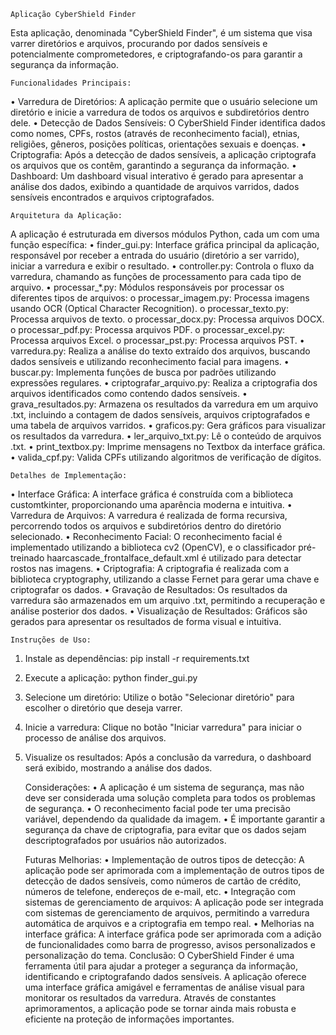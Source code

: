     Aplicação CyberShield Finder
Esta aplicação, denominada "CyberShield Finder", é um sistema que visa varrer diretórios e arquivos, procurando por dados sensíveis e potencialmente comprometedores, e criptografando-os para garantir a segurança da informação.

    Funcionalidades Principais:
•	Varredura de Diretórios: A aplicação permite que o usuário selecione um diretório e inicie a varredura de todos os arquivos e subdiretórios dentro dele.
•	Detecção de Dados Sensíveis: O CyberShield Finder identifica dados como nomes, CPFs, rostos (através de reconhecimento facial), etnias, religiões, gêneros, posições políticas, orientações sexuais e doenças.
•	Criptografia: Após a detecção de dados sensíveis, a aplicação criptografa os arquivos que os contêm, garantindo a segurança da informação.
•	Dashboard: Um dashboard visual interativo é gerado para apresentar a análise dos dados, exibindo a quantidade de arquivos varridos, dados sensíveis encontrados e arquivos criptografados.

    Arquitetura da Aplicação:
A aplicação é estruturada em diversos módulos Python, cada um com uma função específica:
•	finder_gui.py: Interface gráfica principal da aplicação, responsável por receber a entrada do usuário (diretório a ser varrido), iniciar a varredura e exibir o resultado.
•	controller.py: Controla o fluxo da varredura, chamando as funções de processamento para cada tipo de arquivo.
•	processar_*.py: Módulos responsáveis por processar os diferentes tipos de arquivos:
  o	processar_imagem.py: Processa imagens usando OCR (Optical Character Recognition).
  o	processar_texto.py: Processa arquivos de texto.
  o	processar_docx.py: Processa arquivos DOCX.
  o	processar_pdf.py: Processa arquivos PDF.
  o	processar_excel.py: Processa arquivos Excel.
  o	processar_pst.py: Processa arquivos PST.
•	varredura.py: Realiza a análise do texto extraído dos arquivos, buscando dados sensíveis e utilizando reconhecimento facial para imagens.
•	buscar.py: Implementa funções de busca por padrões utilizando expressões regulares.
•	criptografar_arquivo.py: Realiza a criptografia dos arquivos identificados como contendo dados sensíveis.
•	grava_resultados.py: Armazena os resultados da varredura em um arquivo .txt, incluindo a contagem de dados sensíveis, arquivos criptografados e uma tabela de arquivos varridos.
•	graficos.py: Gera gráficos para visualizar os resultados da varredura.
•	ler_arquivo_txt.py: Lê o conteúdo de arquivos .txt.
•	print_textbox.py: Imprime mensagens no Textbox da interface gráfica.
•	valida_cpf.py: Valida CPFs utilizando algoritmos de verificação de dígitos.
        
    Detalhes de Implementação:
•	Interface Gráfica: A interface gráfica é construída com a biblioteca customtkinter, proporcionando uma aparência moderna e intuitiva.
•	Varredura de Arquivos: A varredura é realizada de forma recursiva, percorrendo todos os arquivos e subdiretórios dentro do diretório selecionado.
•	Reconhecimento Facial: O reconhecimento facial é implementado utilizando a biblioteca cv2 (OpenCV), e o classificador pré-treinado haarcascade_frontalface_default.xml é utilizado para detectar rostos nas imagens.
•	Criptografia: A criptografia é realizada com a biblioteca cryptography, utilizando a classe Fernet para gerar uma chave e criptografar os dados.
•	Gravação de Resultados: Os resultados da varredura são armazenados em um arquivo .txt, permitindo a recuperação e análise posterior dos dados.
•	Visualização de Resultados: Gráficos são gerados para apresentar os resultados de forma visual e intuitiva.

    Instruções de Uso:
1.	Instale as dependências:
  pip install -r requirements.txt
2.	Execute a aplicação:
  python finder_gui.py
3.	Selecione um diretório: Utilize o botão "Selecionar diretório" para escolher o diretório que deseja varrer.
4.	Inicie a varredura: Clique no botão "Iniciar varredura" para iniciar o processo de análise dos arquivos.
5.	Visualize os resultados: Após a conclusão da varredura, o dashboard será exibido, mostrando a análise dos dados.

    Considerações:
•	A aplicação é um sistema de segurança, mas não deve ser considerada uma solução completa para todos os problemas de segurança.
•	O reconhecimento facial pode ter uma precisão variável, dependendo da qualidade da imagem.
•	É importante garantir a segurança da chave de criptografia, para evitar que os dados sejam descriptografados por usuários não autorizados.

    Futuras Melhorias:
•	Implementação de outros tipos de detecção: A aplicação pode ser aprimorada com a implementação de outros tipos de detecção de dados sensíveis, como números de cartão de crédito, números de telefone, endereços de e-mail, etc.
•	Integração com sistemas de gerenciamento de arquivos: A aplicação pode ser integrada com sistemas de gerenciamento de arquivos, permitindo a varredura automática de arquivos e a criptografia em tempo real.
•	Melhorias na interface gráfica: A interface gráfica pode ser aprimorada com a adição de funcionalidades como barra de progresso, avisos personalizados e personalização do tema.
Conclusão:
O CyberShield Finder é uma ferramenta útil para ajudar a proteger a segurança da informação, identificando e criptografando dados sensíveis. A aplicação oferece uma interface gráfica amigável e ferramentas de análise visual para monitorar os resultados da varredura. Através de constantes aprimoramentos, a aplicação pode se tornar ainda mais robusta e eficiente na proteção de informações importantes.

